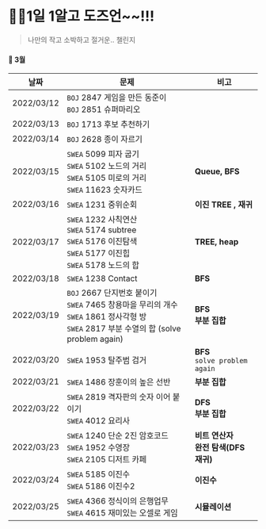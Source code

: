 # 🙋‍♀️1일 1알고 도즈언~~!!!  

> 나만의 작고 소박하고 절거운.. 챌린지 

#### :calendar: 3월

| 날짜       | 문제                                                         | 비고                                     |
| ---------- | ------------------------------------------------------------ | ---------------------------------------- |
| 2022/03/12 | `BOJ` 2847 게임을 만든 동준이<br />`BOJ` 2851 슈퍼마리오     |                                          |
| 2022/03/13 | `BOJ` 1713 후보 추천하기                                     |                                          |
| 2022/03/14 | `BOJ` 2628 종이 자르기                                       |                                          |
| 2022/03/15 | `SWEA` 5099 피자 굽기<br />`SWEA` 5102 노드의 거리<br />`SWEA` 5105 미로의 거리<br />`SWEA` 11623 숫자카드 | **Queue, BFS**                           |
| 2022/03/16 | `SWEA` 1231 중위순회                                         | **이진 TREE , 재귀**                     |
| 2022/03/17 | `SWEA` 1232 사칙연산<br />`SWEA` 5174 subtree<br />`SWEA` 5176 이진탐색<br />`SWEA` 5177 이진힙<br />`SWEA` 5178 노드의 합 | **TREE, heap**                           |
| 2022/03/18 | `SWEA` 1238 Contact                                          | **BFS**                                  |
| 2022/03/19 | `BOJ` 2667 단지번호 붙이기<br />`SWEA` 7465 창용마을 무리의 개수<br />`SWEA` 1861 정사각형 방<br />`SWEA` 2817 부분 수열의 합 (solve problem again) | **BFS<br />부분 집합**                   |
| 2022/03/20 | `SWEA` 1953 탈주범 검거                                      | **BFS<br />**`solve problem again`       |
| 2022/03/21 | `SWEA` 1486 장훈이의 높은 선반                               | **부분 집합<br />**                      |
| 2022/03/22 | `SWEA` 2819 격자판의 숫자 이어 붙이기<br />`SWEA` 4012 요리사 | **DFS**<br />**부분 집합**               |
| 2022/03/23 | `SWEA` 1240 단순 2진 암호코드<br />`SWEA` 1952 수영장<br />`SWEA` 2105 디저트 카페 | **비트 연산자<br />완전 탐색(DFS 재귀)** |
| 2022/03/24 | `SWEA` 5185 이진수<br />`SWEA` 5186 이진수2                  | **이진수**                               |
| 2022/03/25 | `SWEA` 4366 정식이의 은행업무<br />`SWEA` 4615 재미있는 오셀로 게임 | **시뮬레이션**                           |

<br>